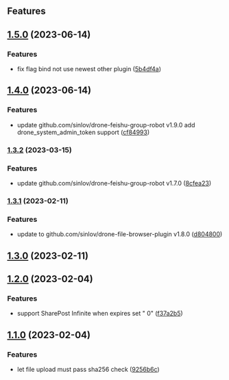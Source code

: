 ## Features

## [1.5.0](https://github.com/sinlov/drone-feishu-robot-oss/compare/v1.4.0...v1.5.0) (2023-06-14)

### Features

* fix flag bind not use newest other
  plugin ([5b4df4a](https://github.com/sinlov/drone-feishu-robot-oss/commit/5b4df4a962c508cc178bb5495d1d7f646bb07fc7))

## [1.4.0](https://github.com/sinlov/drone-feishu-robot-oss/compare/v1.3.2...v1.4.0) (2023-06-14)

### Features

* update github.com/sinlov/drone-feishu-group-robot v1.9.0 add drone_system_admin_token
  support ([cf84993](https://github.com/sinlov/drone-feishu-robot-oss/commit/cf8499389113176b63ad99300febf446e3e9eb15))

### [1.3.2](https://github.com/sinlov/drone-feishu-robot-oss/compare/v1.3.1...v1.3.2) (2023-03-15)

### Features

* update github.com/sinlov/drone-feishu-group-robot
  v1.7.0 ([8cfea23](https://github.com/sinlov/drone-feishu-robot-oss/commit/8cfea23c6c6a0fd6b8c23a028b29f5cec295b9d4))

### [1.3.1](https://github.com/sinlov/drone-feishu-robot-oss/compare/v1.3.0...v1.3.1) (2023-02-11)

### Features

* update to github.com/sinlov/drone-file-browser-plugin
  v1.8.0 ([d804800](https://github.com/sinlov/drone-feishu-robot-oss/commit/d804800eabca5145d9fd67482b7efaa33deb3321))

## [1.3.0](https://github.com/sinlov/drone-feishu-robot-oss/compare/v1.2.0...v1.3.0) (2023-02-11)

## [1.2.0](https://github.com/sinlov/drone-feishu-robot-oss/compare/v1.1.0...v1.2.0) (2023-02-04)

### Features

* support SharePost Infinite when expires set "
  0" ([f37a2b5](https://github.com/sinlov/drone-feishu-robot-oss/commit/f37a2b59617fa0c0aa5b52314ff223bf75b4ee5b))

## [1.1.0](https://github.com/sinlov/drone-feishu-robot-oss/compare/v1.0.0...v1.1.0) (2023-02-04)

### Features

* let file upload must pass sha256
  check ([9256b6c](https://github.com/sinlov/drone-feishu-robot-oss/commit/9256b6ce5283d6ff9b14502de06e27d2b9c869f8))

